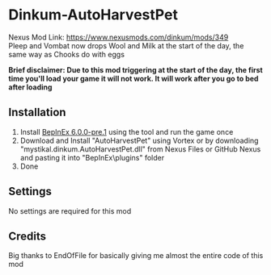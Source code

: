 # Dinkum-AutoHarvestPet

Nexus Mod Link: <https://www.nexusmods.com/dinkum/mods/349>  
Pleep and Vombat now drops Wool and Milk at the start of the day, the same way as Chooks do with eggs

**Brief disclaimer: Due to this mod triggering at the start of the day, the first time you'll load your game it will not work. It will work after you go to bed after loading**

## Installation
1. Install [BepInEx 6.0.0-pre.1](https://discord.com/channels/892654052989628436/1060375232642306088/1060375232642306088) using the tool and run the game once
2. Download and Install "AutoHarvestPet" using Vortex or by downloading "mystikal.dinkum.AutoHarvestPet.dll" from Nexus Files or GitHub Nexus and pasting it into "BepInEx\plugins\" folder
3. Done

## Settings
No settings are required for this mod

## Credits
Big thanks to EndOfFile for basically giving me almost the entire code of this mod
